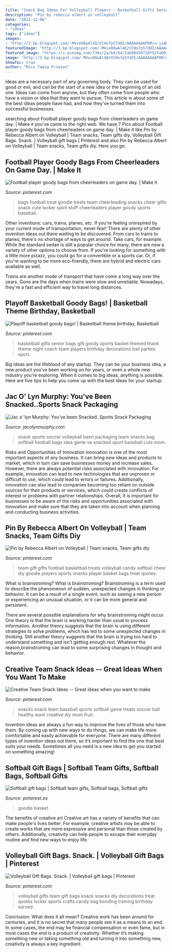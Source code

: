 ```yaml
---
title: "Snack Bag Ideas For Volleyball Players : Basketball Gifts Senior Bags Gift Goody Sports Basket Themed Thank Theme Night Coach Team Players Birthday Decorations Ball Parties Sport"
description: "Pin by rebecca albert on volleyball"
date: "2022-12-06"
categories:
- "ideas"
tags: ["ideas"]
images:
- "http://3.bp.blogspot.com/-MVvxO8wAl4Q/UlHn7p57dOI/AAAAAAAAP0M/u-jadWCdHV8/s1600/volleyball+snack+all.jpg"
featuredImage: "http://3.bp.blogspot.com/-MVvxO8wAl4Q/UlHn7p57dOI/AAAAAAAAP0M/u-jadWCdHV8/s1600/volleyball+snack+all.jpg"
featured_image: "https://i.pinimg.com/736x/2a/b9/84/2ab98450710f52fa082f09fdeb380aff--senior-gift-ideas-sports-softball-softball-gift-bag-ideas.jpg"
image: "http://3.bp.blogspot.com/-MVvxO8wAl4Q/UlHn7p57dOI/AAAAAAAAP0M/u-jadWCdHV8/s1600/volleyball+snack+all.jpg"
ShowToc: true
author: "Miss Tamia Friesen"
---
```



Ideas are a necessary part of any governing body. They can be used for good or evil, and can be the start of a new idea or the beginning of an old one. Ideas can come from anyone, but they often come from people who have a vision or idea that they want to pursue. This article is about some of the best ideas people have had, and how they've turned them into successful businesses.

	

		
searching about Football player goody bags from cheerleaders on game day. | Make it you've came to the right web. We have 7 Pics about Football player goody bags from cheerleaders on game day. | Make it like Pin by Rebecca Albert on Volleyball | Team snacks, Team gifts diy, Volleyball Gift Bags. Snack. | Volleyball gift bags | Pinterest and also Pin by Rebecca Albert on Volleyball | Team snacks, Team gifts diy. Here you go:
		
    
## Football Player Goody Bags From Cheerleaders On Game Day. | Make It

<img loading=lazy src="https://i.pinimg.com/236x/a1/47/39/a147394e87d2756d7af3c3774dded28c--football-treat-bags-football-stuff.jpg" onerror="this.onerror=null;this.src='https://tse3.mm.bing.net/th?id=OIP.yHPLQR38S6D_ElxDD06BYwHaJ2&amp;pid=15.1';" alt="Football player goody bags from cheerleaders on game day. | Make it">

_Source: pinterest.com_

>bags football treat goodie treats team cheerleading snacks cheer gifts snack cute locker spirit stuff cheerleaders player goody sports baseball. 

	

Other inventions: cars, trains, planes, etc.
If you're feeling uninspired by your current mode of transportation, never fear! There are plenty of other invention ideas out there waiting to be discovered. From cars to trains to planes, there's no shortage of ways to get around.
Take cars, for example. While the standard sedan is still a popular choice for many, there are now a variety of other options to choose from. If you're looking for something with a little more pizazz, you could go for a convertible or a sports car. Or, if you're wanting to be more eco-friendly, there are hybrid and electric cars available as well.

Trains are another mode of transport that have come a long way over the years. Gone are the days when trains were slow and unreliable. Nowadays, they're a fast and efficient way to travel long distances.

    
## Playoff Basketball Goody Bags! | Basketball Theme Birthday, Basketball

<img loading=lazy src="https://i.pinimg.com/originals/67/b0/27/67b027e0a2a85e7261f40092678f189a.jpg" onerror="this.onerror=null;this.src='https://tse3.mm.bing.net/th?id=OIP.x6A5qULKRF_4jLQjNt_30wHaFj&amp;pid=15.1';" alt="Playoff basketball goody bags! | Basketball theme birthday, Basketball">

_Source: pinterest.com_

>basketball gifts senior bags gift goody sports basket themed thank theme night coach team players birthday decorations ball parties sport. 

	

Big ideas are the lifeblood of any startup. They can be your business idea, a new product you’ve been working on for years, or even a whole new industry you’re exploring. When it comes to big ideas, anything is possible. Here are five tips to help you come up with the best ideas for your startup: 

    
## Jac O&#039; Lyn Murphy: You&#039;ve Been Snacked..Sports Snack Packaging

<img loading=lazy src="http://3.bp.blogspot.com/-MVvxO8wAl4Q/UlHn7p57dOI/AAAAAAAAP0M/u-jadWCdHV8/s1600/volleyball+snack+all.jpg" onerror="this.onerror=null;this.src='https://tse2.mm.bing.net/th?id=OIP.ppgG3lozwq0siS_-JAFptAHaHS&amp;pid=15.1';" alt="Jac o&#039; lyn Murphy: You&#039;ve been Snacked..Sports Snack Packaging">

_Source: jacolynmurphy.com_

>snack sports soccer volleyball been packaging team snacks bag softball football bags idea game ve snacked sport baseball cute mom. 

	

Risks and Opportunities of Innovation
Innovation is one of the most important aspects of any business. It can bring new ideas and products to market, which in turn can save businesses money and increase sales. However, there are always potential risks associated with innovation. For example, innovation can lead to new technologies that are unproven or difficult to use, which could lead to errors or failures. Additionally, innovation can also lead to companies becoming too reliant on outside sources for their products or services, which could create conflicts of interest or problems with partner relationships. Overall, it is important for businesses to be aware of the risks and opportunities associated with innovation and make sure that they are taken into account when planning and conducting business activities.

    
## Pin By Rebecca Albert On Volleyball | Team Snacks, Team Gifts Diy

<img loading=lazy src="https://i.pinimg.com/originals/ee/78/90/ee7890e82973d5c507281843d583b5f4.jpg" onerror="this.onerror=null;this.src='https://tse4.mm.bing.net/th?id=OIP.qwkS54jsNdE_GXUZSr1dugHaJ4&amp;pid=15.1';" alt="Pin by Rebecca Albert on Volleyball | Team snacks, Team gifts diy">

_Source: pinterest.com_

>team gift gifts football basketball treats volleyball candy softball cheer diy goodie players sports snacks player basket bags treat quotes. 

	

What is brainstroming?
What is brainstroming?
Brainstroming is a term used to describe the phenomenon of sudden, unexpected changes in thinking or behavior. It can be a result of a single event, such as seeing a new person or experiencing an unusual situation, or it can be more general and persistent.

There are several possible explanations for why brainstroming might occur. One theory is that the brain is working harder than usual to process information. Another theory suggests that the brain is using different strategies to solve problems, which has led to some unexpected changes in thinking. Still another theory suggests that the brain is trying too hard to understand something and isn't getting enough rest. Whatever the reason,brainstroming can lead to some surprising changes in thought and behavior.

    
## Creative Team Snack Ideas -- Great Ideas When You Want To Make

<img loading=lazy src="https://s-media-cache-ak0.pinimg.com/736x/18/13/83/181383c1e9a524664ce7190c8e90723d.jpg" onerror="this.onerror=null;this.src='https://tse1.mm.bing.net/th?id=OIP.DViSPhnvWxVtNdyg4WpHfgHaKU&amp;pid=15.1';" alt="Creative Team Snack Ideas -- Great ideas when you want to make">

_Source: pinterest.com_

>snacks snack team baseball sports softball game treats soccer ball healthy want creative diy mom fruit. 

	

Invention ideas are always a fun way to improve the lives of those who have them. By coming up with new ways to do things, we can make life more comfortable and easily achievable for everyone. There are many different types of invention ideas out there, so it’s important to find the one that best suits your needs. Sometimes all you need is a new idea to get you started on something amazing!

    
## Softball Gift Bags | Softball Team Gifts, Softball Bags, Softball Gifts

<img loading=lazy src="https://i.pinimg.com/736x/2a/b9/84/2ab98450710f52fa082f09fdeb380aff--senior-gift-ideas-sports-softball-softball-gift-bag-ideas.jpg" onerror="this.onerror=null;this.src='https://tse1.mm.bing.net/th?id=OIP.3uYN8mF5a__xcZuQG31BmQHaJ4&amp;pid=15.1';" alt="Softball gift bags | Softball team gifts, Softball bags, Softball gifts">

_Source: pinterest.es_

>goodie basket. 

	

The benefits of creative art
Creative art has a variety of benefits that can make people's lives better. For example, creative artists may be able to create works that are more expressive and personal than those created by others. Additionally, creativity can help people to escape their everyday routine and find new ways to enjoy life.

    
## Volleyball Gift Bags. Snack. | Volleyball Gift Bags | Pinterest

<img loading=lazy src="https://s-media-cache-ak0.pinimg.com/originals/6f/51/b4/6f51b43a1c617f62dc445cb5f1de6709.jpg" onerror="this.onerror=null;this.src='https://tse1.mm.bing.net/th?id=OIP.-MwfnRbVExo57JhtUTc89wHaJ4&amp;pid=15.1';" alt="Volleyball Gift Bags. Snack. | Volleyball gift bags | Pinterest">

_Source: pinterest.com_

>volleyball gifts team gift bags snack snacks diy decorations treat quotes locker sports crafts candy bag bonding training birthday served. 

	

Conclusion: What does it all mean?
Creative work has been around for centuries, and it is no secret that many people see it as a means to an end. In some cases, the end may be financial compensation or even fame, but in most cases the end is a product of creativity. Whether it’s making something new or taking something old and turning it into something new, creativity is always a key ingredient.

